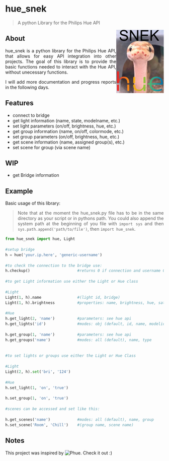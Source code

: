 # hue_snek
> A python Library for the Philips Hue API

<img align="right" border="0" padding="4" src="https://github.com/channel-42/hue-snek/blob/master/.resources/snek.png" width="30%">


<div style="text-align: justify">

## About
hue_snek is a python library for the Philips Hue API, that allows for easy API integration into other projects. The goal of this library is to provide the basic functions needed to interact with the Hue API, without unecessary functions.  

I will add more documentation and progress reports in the following days.

## Features

- connect to bridge
- get light information (name, state, modelname, etc.)
- set light parameters  (on/off, brightness, hue, etc.)
- get group information (name, on/off, colormode, etc.)
- set group parameters  (on/off, brightness, hue, etc.)
- get scene information (name, assigned group(s), etc.)
- set scene for group   (via scene name)

## WIP
- get Bridge information

## Example

Basic usage of this library:

> Note that at the moment the hue_snek.py file has to be in the same directory as your script or in pythons path. You could also append the system path at the beginning of you file with `import sys` and then `sys.path.append('path/to/file')`, then `import hue_snek`.

</div>

```python
from hue_snek import hue, Light

#setup bridge
h = hue('your.ip.here', 'generic-username')

#to check the connection to the bridge use:
h.checkup()                     #returns 0 if connection and username OK

#to get Light information use either the Light or Hue class

#Light
Light(1, h).name                #(light id, bridge)
Light(1, h).brightness          #properties: name, brightness, hue, saturation, state

#Hue
h.get_light(2, 'name')          #parameters: see hue api
h.get_lights('id')              #modes: obj (default, id, name, modelid

h.get_group(1, 'name')          #parameters: see hue api
h.get_groups('name')            #modes: all (default), name, type


#to set lights or groups use either the Light or Hue Class

#Light
Light(2, h).set('bri', '124')

#Hue
h.set_light(1, 'on', 'true')

h.set_group(1, 'on', 'true')

#scenes can be accessed and set like this:

h.get_scenes('name')            #modes: all (default), name, group
h.set_scene('Room', 'Chill')    #(group name, scene name)

```
## Notes

This project was inspired by ![Phue](https://github.com/studioimaginaire/phue/). Check it out :)
